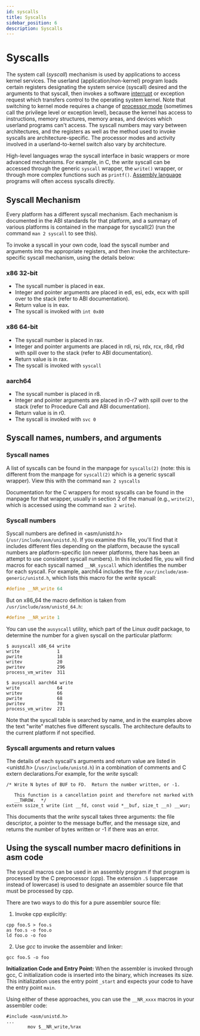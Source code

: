 ```yaml
---
id: syscalls
title: Syscalls
sidebar_position: 6
description: Syscalls
---
```


# Syscalls

The system call (_syscall_) mechanism is used by applications to access kernel services. The userland (application/non-kernel) program loads certain registers designating the system service (syscall) desired and the arguments to that syscall, then invokes a software [interrupt](/E-ComputerArchitecture/computer-architecture.md#interrupts-and-exceptions) or exception request which transfers control to the operating system kernel. Note that switching to kernel mode requires a change of [processor mode](/E-ComputerArchitecture/computer-architecture.md#execution-state-priviledge-state-rings-or-privilege-level) (sometimes call the privilege level or exception level), because the kernel has access to instructions, memory structures, memory areas, and devices which userland programs can't access. The syscall numbers may vary between architectures, and the registers as well as the method used to invoke syscalls are architecture-specific. The processor modes and activity involved in a userland-to-kernel switch also vary by architecture.

High-level languages wrap the syscall interface in basic wrappers or more advanced mechanisms. For example, in C, the _write_ syscall can be accessed through the generic `syscall` wrapper, the `write()` wrapper, or through more complex functions such as `printf()`. [Assembly language](./assembly-language.md) programs will often access syscalls directly.

## Syscall Mechanism

Every platform has a different syscall mechanism. Each mechanism is documented in the ABI standards for that platform, and a summary of various platforms is contained in the manpage for syscall(2) (run the command `man 2 syscall` to see this).

To invoke a syscall in your own code, load the syscall number and arguments into the appropriate registers, and then invoke the architecture-specific syscall mechanism, using the details below:

### x86 32-bit

- The syscall number is placed in eax.
- Integer and pointer arguments are placed in edi, esi, edx, ecx with spill over to the stack (refer to ABI documentation).
- Return value is in eax.
- The syscall is invoked with `int 0x80`

### x86 64-bit

- The syscall number is placed in rax.
- Integer and pointer arguments are placed in rdi, rsi, rdx, rcx, r8d, r9d with spill over to the stack (refer to ABI documentation).
- Return value is in rax.
- The syscall is invoked with `syscall`

### aarch64

- The syscall number is placed in r8.
- Integer and pointer arguments are placed in r0-r7 with spill over to the stack (refer to Procedure Call and ABI documentation).
- Return value is in r0.
- The syscall is invoked with `svc 0`

## Syscall names, numbers, and arguments

### Syscall names

A list of syscalls can be found in the manpage for `syscalls(2)` (note: this is different from the manpage for `syscall(2)` which is a generic syscall wrapper). View this with the command `man 2 syscalls`

Documentation for the C wrappers for most syscalls can be found in the manpage for that wrapper, usually in section 2 of the manual (e.g., `write(2)`, which is accessed using the command `man 2 write`).

### Syscall numbers

Syscall numbers are defined in <asm/unistd.h\> (`/usr/include/asm/unistd.h`). If you examine this file, you'll find that it includes different files depending on the platform, because the syscall numbers are platform-specific (on newer platforms, there has been an attempt to use consistent syscall numbers). In this included file, you will find macros for each syscall named `__NR_syscall` which identifies the number for each syscall. For example, aarch64 includes the file `/usr/include/asm-generic/unistd.h`, which lists this macro for the _write_ syscall:

```c
#define __NR_write 64
```

But on x86_64 the macro definition is taken from `/usr/include/asm/unistd_64.h`:

```c
#define __NR_write 1
```

You can use the `ausyscall` utility, which part of the Linux _audit_ package, to determine the number for a given syscall on the particular platform:

```assembly
$ ausyscall x86_64 write
write              1
pwrite             18
writev             20
pwritev            296
process_vm_writev  311

$ ausyscall aarch64 write
write              64
writev             66
pwrite             68
pwritev            70
process_vm_writev  271
```

Note that the syscall table is searched by name, and in the examples above the text "write" matches five different syscalls. The architecture defaults to the current platform if not specified.

### Syscall arguments and return values

The details of each syscall's arguments and return value are listed in <unistd.h\> (`/usr/include/unistd.h`) in a combination of comments and C extern declarations.For example, for the _write_ syscall:

```assembly
/* Write N bytes of BUF to FD.  Return the number written, or -1.

   This function is a cancellation point and therefore not marked with
   __THROW.  */
extern ssize_t write (int __fd, const void *__buf, size_t __n) __wur;
```

This documents that the _write_ syscall takes three arguments: the file descriptor, a pointer to the message buffer, and the message size, and returns the number of bytes written or -1 if there was an error.

## Using the syscall number macro definitions in asm code

The syscall macros can be used in an assembly program if that program is processed by the C preprocessor (cpp). The extension `.S` (uppercase instead of lowercase) is used to designate an assembler source file that must be processed by cpp.

There are two ways to do this for a pure assembler source file:

1. Invoke cpp explicitly:

```assembly
cpp foo.S > foo.s
as foo.s -o foo.o
ld foo.o -o foo
```

2. Use _gcc_ to invoke the assembler and linker:

```assembly
gcc foo.S -o foo
```

**Initialization Code and Entry Point:** When the assembler is invoked through gcc, C initialization code is inserted into the binary, which increases its size. This initialization uses the entry point `_start` and expects your code to have the entry point `main`.

Using either of these approaches, you can use the `__NR_xxxx` macros in your assembler code:

```assembly
#include <asm/unistd.h>
...
        mov $__NR_write,%rax
```
